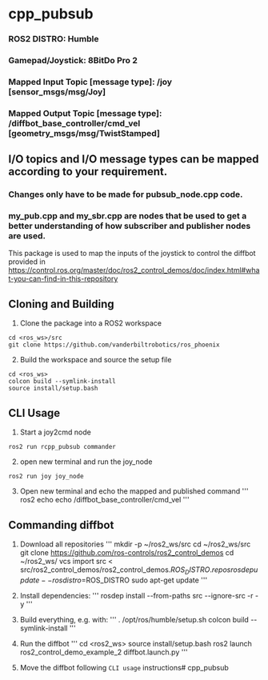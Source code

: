 # cpp_pubsub
### ROS2 DISTRO: Humble
### Gamepad/Joystick: 8BitDo Pro 2
### Mapped Input Topic [message type]: /joy [sensor_msgs/msg/Joy] 
### Mapped Output Topic [message type]: /diffbot_base_controller/cmd_vel [geometry_msgs/msg/TwistStamped]

## I/O topics and I/O message types can be mapped according to your requirement.
### Changes only have to be made for pubsub_node.cpp code.
### my_pub.cpp and my_sbr.cpp are nodes that be used to get a better understanding of how subscriber and publisher nodes are used.

This package is used to map the inputs of the joystick to control the diffbot provided in https://control.ros.org/master/doc/ros2_control_demos/doc/index.html#what-you-can-find-in-this-repository



## Cloning and Building
1. Clone the package into a ROS2 workspace
```
cd <ros_ws>/src
git clone https://github.com/vanderbiltrobotics/ros_phoenix
```

2. Build the workspace and source the setup file
```
cd <ros_ws>
colcon build --symlink-install
source install/setup.bash
```

## CLI Usage

1. Start a joy2cmd node
```
ros2 run rcpp_pubsub commander
```
2. open new terminal and run the joy_node
```
ros2 run joy joy_node
```
3. Open new terminal and echo the mapped and published command
'''
ros2 echo echo /diffbot_base_controller/cmd_vel
'''

## Commanding diffbot
1. Download all repositories
'''
mkdir -p ~/ros2_ws/src
cd ~/ros2_ws/src
git clone https://github.com/ros-controls/ros2_control_demos
cd ~/ros2_ws/
vcs import src < src/ros2_control_demos/ros2_control_demos.$ROS_DISTRO.repos
rosdep update --rosdistro=$ROS_DISTRO
sudo apt-get update
'''
2. Install dependencies:
'''
rosdep install --from-paths src --ignore-src -r -y
'''

3. Build everything, e.g. with:
'''
. /opt/ros/humble/setup.sh
colcon build --symlink-install
'''

4. Run the diffbot
'''
cd <ros2_ws>
source install/setup.bash
ros2 launch ros2_control_demo_example_2 diffbot.launch.py
'''

5. Move the diffbot following `CLI usage` instructions# cpp_pubsub
